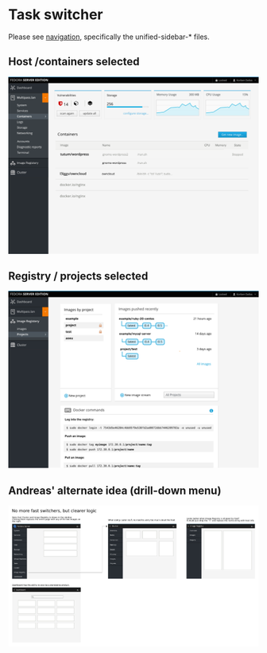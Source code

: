 # Task switcher

Please see [navigation](../navigation), specifically the unified-sidebar-* files.

## Host /containers selected

![host](../navigation/unified-sidebar-host.png)

## Registry / projects selected

![registry](../navigation/unified-sidebar-registry.png)

## Andreas' alternate idea (drill-down menu)

![pages](../navigation/unified-sidebar-pages.png)
